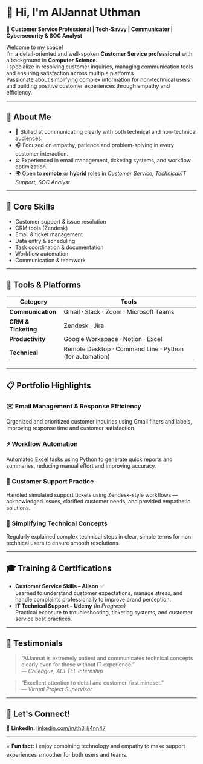 # 👋 Hi, I'm AlJannat Uthman  

🎯 **Customer Service Professional | Tech-Savvy | Communicator | Cybersecurity & SOC Analyst**

Welcome to my space!  
I’m a detail-oriented and well-spoken **Customer Service professional** with a background in **Computer Science**.  
I specialize in resolving customer inquiries, managing communication tools and ensuring satisfaction across multiple platforms.  
Passionate about simplifying complex information for non-technical users and building positive customer experiences through empathy and efficiency.  

---

## 🧭 About Me
- 💬 Skilled at communicating clearly with both technical and non-technical audiences.  
- 🎧 Focused on empathy, patience and problem-solving in every customer interaction.  
- ⚙️ Experienced in email management, ticketing systems, and workflow optimization.  
- 🌍 Open to **remote** or **hybrid** roles in *Customer Service, Technical/IT Support,* *SOC Analyst*. 

---

## 💼 Core Skills
- Customer support & issue resolution  
- CRM tools (Zendesk)  
- Email & ticket management  
- Data entry & scheduling  
- Task coordination & documentation  
- Workflow automation  
- Communication & teamwork  

---

## 🧰 Tools & Platforms
| Category | Tools |
|-----------|-------|
| **Communication** | Gmail · Slack · Zoom · Microsoft Teams |
| **CRM & Ticketing** | Zendesk · Jira |
| **Productivity** | Google Workspace · Notion · Excel |
| **Technical** | Remote Desktop · Command Line · Python (for automation) |

---

## 📋 Portfolio Highlights
### ✉️ Email Management & Response Efficiency  
Organized and prioritized customer inquiries using Gmail filters and labels, improving response time and customer satisfaction.

### ⚡ Workflow Automation  
Automated Excel tasks using Python to generate quick reports and summaries, reducing manual effort and improving accuracy.

### 💬 Customer Support Practice  
Handled simulated support tickets using Zendesk-style workflows — acknowledged issues, clarified customer needs, and provided empathetic solutions.

### 🧩 Simplifying Technical Concepts  
Regularly explained complex technical steps in clear, simple terms for non-technical users to ensure smooth resolutions.

---

## 🎓 Training & Certifications
- **Customer Service Skills – Alison** ✅  
  Learned to understand customer expectations, manage stress, and handle complaints professionally to improve brand perception.  
- **IT Technical Support – Udemy** *(In Progress)*  
  Practical exposure to troubleshooting, ticketing systems, and customer service best practices.  

---

## 💬 Testimonials
> “AlJannat is extremely patient and communicates technical concepts clearly even for those without IT experience.”  
> — *Colleague, ACETEL Internship*  

> “Excellent attention to detail and customer-first mindset.”  
> — *Virtual Project Supervisor*  

---

## 🌟 Let's Connect!

🔗 **LinkedIn:** [linkedin.com/in/th3lilj4nn47](https://www.linkedin.com/in/th3lilj4nn47/)  
 

---

⭐ **Fun fact:** I enjoy combining technology and empathy to make support experiences smoother for both users and teams.

